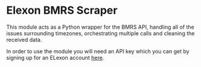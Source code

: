# Elexon BMRS Scraper

This module acts as a Python wrapper for the BMRS API, handling all of the issues surrounding timezones, orchestrating multiple calls and cleaning the received data. 

In order to use the module you will need an API key which you can get by signing up for an ELexon account <a href="https://www.elexonportal.co.uk/registration/newuser">here</a>. 
